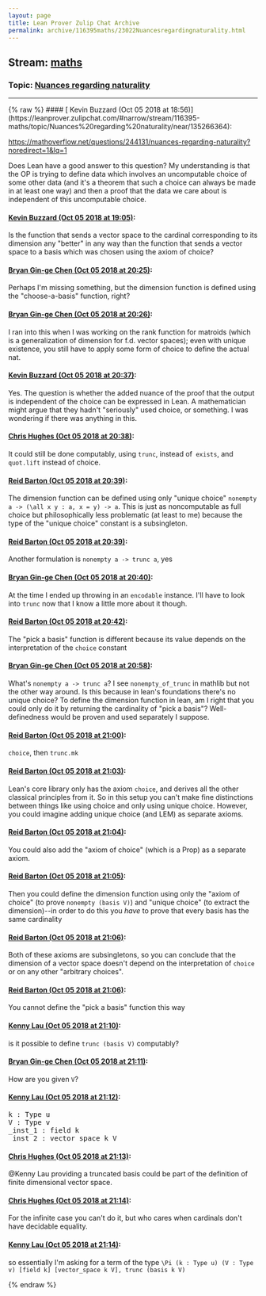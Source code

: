 ```yaml
---
layout: page
title: Lean Prover Zulip Chat Archive 
permalink: archive/116395maths/23022Nuancesregardingnaturality.html
---
```


## Stream: [maths](https://leanprover-community.github.io/archive/116395maths/index.html)
### Topic: [Nuances regarding naturality](https://leanprover-community.github.io/archive/116395maths/23022Nuancesregardingnaturality.html)

---

<base href="https://leanprover.zulipchat.com">
{% raw %}
#### [ Kevin Buzzard (Oct 05 2018 at 18:56)](https://leanprover.zulipchat.com/#narrow/stream/116395-maths/topic/Nuances%20regarding%20naturality/near/135266364):
<p><a href="https://mathoverflow.net/questions/244131/nuances-regarding-naturality?noredirect=1&amp;lq=1" target="_blank" title="https://mathoverflow.net/questions/244131/nuances-regarding-naturality?noredirect=1&amp;lq=1">https://mathoverflow.net/questions/244131/nuances-regarding-naturality?noredirect=1&amp;lq=1</a></p>
<p>Does Lean have a good answer to this question? My understanding is that the OP is trying to define data which involves an uncomputable choice of some other data (and it's a theorem that such a choice can always be made in at least one way) and then a proof that the data we care about is independent of this uncomputable choice.</p>

#### [ Kevin Buzzard (Oct 05 2018 at 19:05)](https://leanprover.zulipchat.com/#narrow/stream/116395-maths/topic/Nuances%20regarding%20naturality/near/135266773):
<p>Is the function that sends a vector space to the cardinal corresponding to its dimension any "better" in any way than the function that sends a vector space to a basis which was chosen using the axiom of choice?</p>

#### [ Bryan Gin-ge Chen (Oct 05 2018 at 20:25)](https://leanprover.zulipchat.com/#narrow/stream/116395-maths/topic/Nuances%20regarding%20naturality/near/135271784):
<p>Perhaps I'm missing something, but the dimension function is defined using the "choose-a-basis" function, right?</p>

#### [ Bryan Gin-ge Chen (Oct 05 2018 at 20:26)](https://leanprover.zulipchat.com/#narrow/stream/116395-maths/topic/Nuances%20regarding%20naturality/near/135271867):
<p>I ran into this when I was working on the rank function for matroids (which is a generalization of dimension for f.d. vector spaces); even with unique existence, you still have to apply some form of choice to define the actual nat.</p>

#### [ Kevin Buzzard (Oct 05 2018 at 20:37)](https://leanprover.zulipchat.com/#narrow/stream/116395-maths/topic/Nuances%20regarding%20naturality/near/135272437):
<p>Yes. The question is whether the added nuance of the proof that the output is independent of the choice can be expressed in Lean. A mathematician might argue that they hadn't "seriously" used choice, or something. I was wondering if there was anything in this.</p>

#### [ Chris Hughes (Oct 05 2018 at 20:38)](https://leanprover.zulipchat.com/#narrow/stream/116395-maths/topic/Nuances%20regarding%20naturality/near/135272490):
<p>It could still be done computably, using <code>trunc</code>, instead of<code> exists</code>, and <code>quot.lift</code> instead of choice.</p>

#### [ Reid Barton (Oct 05 2018 at 20:39)](https://leanprover.zulipchat.com/#narrow/stream/116395-maths/topic/Nuances%20regarding%20naturality/near/135272523):
<p>The dimension function can be defined using only "unique choice" <code>nonempty a -&gt; (\all x y : a, x = y) -&gt; a</code>. This is just as noncomputable as full choice but philosophically less problematic (at least to me) because the type of the "unique choice" constant is a subsingleton.</p>

#### [ Reid Barton (Oct 05 2018 at 20:39)](https://leanprover.zulipchat.com/#narrow/stream/116395-maths/topic/Nuances%20regarding%20naturality/near/135272533):
<p>Another formulation is <code>nonempty a -&gt; trunc a</code>, yes</p>

#### [ Bryan Gin-ge Chen (Oct 05 2018 at 20:40)](https://leanprover.zulipchat.com/#narrow/stream/116395-maths/topic/Nuances%20regarding%20naturality/near/135272596):
<p>At the time I ended up throwing in an <code>encodable</code> instance. I'll have to look into <code>trunc</code> now that I know a little more about it though.</p>

#### [ Reid Barton (Oct 05 2018 at 20:42)](https://leanprover.zulipchat.com/#narrow/stream/116395-maths/topic/Nuances%20regarding%20naturality/near/135272696):
<p>The "pick a basis" function is different because its value depends on the interpretation of the <code>choice</code> constant</p>

#### [ Bryan Gin-ge Chen (Oct 05 2018 at 20:58)](https://leanprover.zulipchat.com/#narrow/stream/116395-maths/topic/Nuances%20regarding%20naturality/near/135273811):
<p>What's <code>nonempty a -&gt; trunc a</code>? I see <code>nonempty_of_trunc</code> in mathlib but not the other way around. Is this because in lean's foundations there's no unique choice? To define the dimension function in lean, am I right that you could only do it by returning the cardinality of "pick a basis"? Well-definedness would be proven and used separately I suppose.</p>

#### [ Reid Barton (Oct 05 2018 at 21:00)](https://leanprover.zulipchat.com/#narrow/stream/116395-maths/topic/Nuances%20regarding%20naturality/near/135273995):
<p><code>choice</code>, then <code>trunc.mk</code></p>

#### [ Reid Barton (Oct 05 2018 at 21:03)](https://leanprover.zulipchat.com/#narrow/stream/116395-maths/topic/Nuances%20regarding%20naturality/near/135274205):
<p>Lean's core library only has the axiom <code>choice</code>, and derives all the other classical principles from it. So in this setup you can't make fine distinctions between things like using choice and only using unique choice. However, you could imagine adding unique choice (and LEM) as separate axioms.</p>

#### [ Reid Barton (Oct 05 2018 at 21:04)](https://leanprover.zulipchat.com/#narrow/stream/116395-maths/topic/Nuances%20regarding%20naturality/near/135274280):
<p>You could also add the "axiom of choice" (which is a Prop) as a separate axiom.</p>

#### [ Reid Barton (Oct 05 2018 at 21:05)](https://leanprover.zulipchat.com/#narrow/stream/116395-maths/topic/Nuances%20regarding%20naturality/near/135274327):
<p>Then you could define the dimension function using only the "axiom of choice" (to prove <code>nonempty (basis V)</code>) and "unique choice" (to extract the dimension)--in order to do this you <em>have</em> to prove that every basis has the same cardinality</p>

#### [ Reid Barton (Oct 05 2018 at 21:06)](https://leanprover.zulipchat.com/#narrow/stream/116395-maths/topic/Nuances%20regarding%20naturality/near/135274384):
<p>Both of these axioms are subsingletons, so you can conclude that the dimension of a vector space doesn't depend on the interpretation of <code>choice</code> or on any other "arbitrary choices".</p>

#### [ Reid Barton (Oct 05 2018 at 21:06)](https://leanprover.zulipchat.com/#narrow/stream/116395-maths/topic/Nuances%20regarding%20naturality/near/135274415):
<p>You cannot define the "pick a basis" function this way</p>

#### [ Kenny Lau (Oct 05 2018 at 21:10)](https://leanprover.zulipchat.com/#narrow/stream/116395-maths/topic/Nuances%20regarding%20naturality/near/135274693):
<p>is it possible to define <code>trunc (basis V)</code> computably?</p>

#### [ Bryan Gin-ge Chen (Oct 05 2018 at 21:11)](https://leanprover.zulipchat.com/#narrow/stream/116395-maths/topic/Nuances%20regarding%20naturality/near/135274730):
<p>How are you given <code>V</code>?</p>

#### [ Kenny Lau (Oct 05 2018 at 21:12)](https://leanprover.zulipchat.com/#narrow/stream/116395-maths/topic/Nuances%20regarding%20naturality/near/135274795):
<div class="codehilite"><pre><span></span>k : Type u
V : Type v
_inst_1 : field k
_inst_2 : vector_space k V
</pre></div>

#### [ Chris Hughes (Oct 05 2018 at 21:13)](https://leanprover.zulipchat.com/#narrow/stream/116395-maths/topic/Nuances%20regarding%20naturality/near/135274888):
<p><span class="user-mention" data-user-id="110064">@Kenny Lau</span> providing a truncated basis could be part of the definition of finite dimensional vector space.</p>

#### [ Chris Hughes (Oct 05 2018 at 21:14)](https://leanprover.zulipchat.com/#narrow/stream/116395-maths/topic/Nuances%20regarding%20naturality/near/135274976):
<p>For the infinite case you can't do it, but who cares when cardinals don't have decidable equality.</p>

#### [ Kenny Lau (Oct 05 2018 at 21:14)](https://leanprover.zulipchat.com/#narrow/stream/116395-maths/topic/Nuances%20regarding%20naturality/near/135274977):
<p>so essentially I'm asking for a term of the type <code>\Pi (k : Type u) (V : Type v) [field k] [vector_space k V], trunc (basis k V)</code></p>


{% endraw %}
